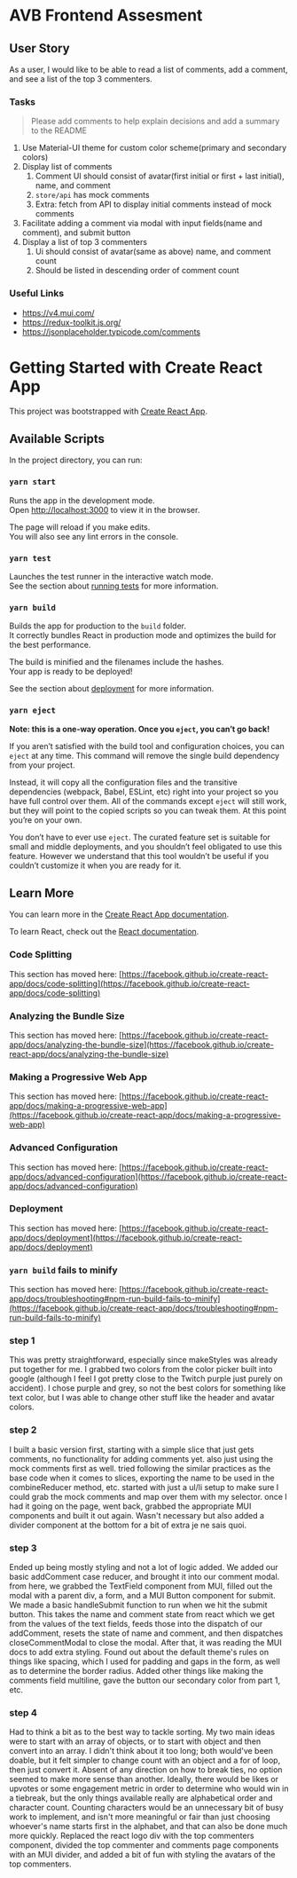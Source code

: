# AVB Frontend Assesment

## User Story

As a user, I would like to be able to read a list of comments, add a comment, and see a list of the top 3 commenters.

### Tasks

> Please add comments to help explain decisions and add a summary to the README

1. Use Material-UI theme for custom color scheme(primary and secondary colors)
2. Display list of comments
   1. Comment UI should consist of avatar(first initial or first + last initial), name, and comment
   2. `store/api` has mock comments
   3. Extra: fetch from API to display initial comments instead of mock comments
3. Facilitate adding a comment via modal with input fields(name and comment), and submit button
4. Display a list of top 3 commenters
   1. Ui should consist of avatar(same as above) name, and comment count
   2. Should be listed in descending order of comment count

### Useful Links

- https://v4.mui.com/
- https://redux-toolkit.js.org/
- https://jsonplaceholder.typicode.com/comments

# Getting Started with Create React App

This project was bootstrapped with [Create React App](https://github.com/facebook/create-react-app).

## Available Scripts

In the project directory, you can run:

### `yarn start`

Runs the app in the development mode.\
Open [http://localhost:3000](http://localhost:3000) to view it in the browser.

The page will reload if you make edits.\
You will also see any lint errors in the console.

### `yarn test`

Launches the test runner in the interactive watch mode.\
See the section about [running tests](https://facebook.github.io/create-react-app/docs/running-tests) for more information.

### `yarn build`

Builds the app for production to the `build` folder.\
It correctly bundles React in production mode and optimizes the build for the best performance.

The build is minified and the filenames include the hashes.\
Your app is ready to be deployed!

See the section about [deployment](https://facebook.github.io/create-react-app/docs/deployment) for more information.

### `yarn eject`

**Note: this is a one-way operation. Once you `eject`, you can’t go back!**

If you aren’t satisfied with the build tool and configuration choices, you can `eject` at any time. This command will remove the single build dependency from your project.

Instead, it will copy all the configuration files and the transitive dependencies (webpack, Babel, ESLint, etc) right into your project so you have full control over them. All of the commands except `eject` will still work, but they will point to the copied scripts so you can tweak them. At this point you’re on your own.

You don’t have to ever use `eject`. The curated feature set is suitable for small and middle deployments, and you shouldn’t feel obligated to use this feature. However we understand that this tool wouldn’t be useful if you couldn’t customize it when you are ready for it.

## Learn More

You can learn more in the [Create React App documentation](https://facebook.github.io/create-react-app/docs/getting-started).

To learn React, check out the [React documentation](https://reactjs.org/).

### Code Splitting

This section has moved here: [https://facebook.github.io/create-react-app/docs/code-splitting](https://facebook.github.io/create-react-app/docs/code-splitting)

### Analyzing the Bundle Size

This section has moved here: [https://facebook.github.io/create-react-app/docs/analyzing-the-bundle-size](https://facebook.github.io/create-react-app/docs/analyzing-the-bundle-size)

### Making a Progressive Web App

This section has moved here: [https://facebook.github.io/create-react-app/docs/making-a-progressive-web-app](https://facebook.github.io/create-react-app/docs/making-a-progressive-web-app)

### Advanced Configuration

This section has moved here: [https://facebook.github.io/create-react-app/docs/advanced-configuration](https://facebook.github.io/create-react-app/docs/advanced-configuration)

### Deployment

This section has moved here: [https://facebook.github.io/create-react-app/docs/deployment](https://facebook.github.io/create-react-app/docs/deployment)

### `yarn build` fails to minify

This section has moved here: [https://facebook.github.io/create-react-app/docs/troubleshooting#npm-run-build-fails-to-minify](https://facebook.github.io/create-react-app/docs/troubleshooting#npm-run-build-fails-to-minify)

### step 1

This was pretty straightforward, especially since makeStyles was already put together for me. I grabbed two colors from the color picker built into google (although I feel I got pretty close to the Twitch purple just purely on accident). I chose purple and grey, so not the best colors for something like text color, but I was able to change other stuff like the header and avatar colors.

### step 2

I built a basic version first, starting with a simple slice that just gets comments, no functionality for adding comments yet. also just using the mock comments first as well. tried following the similar practices as the base code when it comes to slices, exporting the name to be used in the combineReducer method, etc. started with just a ul/li setup to make sure I could grab the mock comments and map over them with my selector. once I had it going on the page, went back, grabbed the appropriate MUI components and built it out again. Wasn't necessary but also added a divider component at the bottom for a bit of extra je ne sais quoi.

### step 3

Ended up being mostly styling and not a lot of logic added. We added our basic addComment case reducer, and brought it into our comment modal. from here, we grabbed the TextField component from MUI, filled out the modal with a parent div, a form, and a MUI Button component for submit. We made a basic handleSubmit function to run when we hit the submit button. This takes the name and comment state from react which we get from the values of the text fields, feeds those into the dispatch of our addComment, resets the state of name and comment, and then dispatches closeCommentModal to close the modal. After that, it was reading the MUI docs to add extra styling. Found out about the default theme's rules on things like spacing, which I used for padding and gaps in the form, as well as to determine the border radius. Added other things like making the comments field multiline, gave the button our secondary color from part 1, etc.

### step 4

Had to think a bit as to the best way to tackle sorting. My two main ideas were to start with an array of objects, or to start with object and then convert into an array. I didn't think about it too long; both would've been doable, but it felt simpler to change count with an object and a for of loop, then just convert it. Absent of any direction on how to break ties, no option seemed to make more sense than another. Ideally, there would be likes or upvotes or some engagement metric in order to determine who would win in a tiebreak, but the only things available really are alphabetical order and character count. Counting characters would be an unnecessary bit of busy work to implement, and isn't more meaningful or fair than just choosing whoever's name starts first in the alphabet, and that can also be done much more quickly. Replaced the react logo div with the top commenters component, divided the top commenter and comments page components with an MUI divider, and added a bit of fun with styling the avatars of the top commenters.
